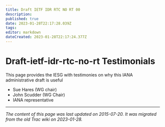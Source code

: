```yaml
---
title: Draft IETF IDR RTC NO RT 00
description: 
published: true
date: 2023-01-28T22:17:28.039Z
tags: 
editor: markdown
dateCreated: 2023-01-28T22:17:24.377Z
---
```


# Draft-ietf-idr-rtc-no-rt Testimonials 
This page provides the IESG with testimonies on why this IANA administrative draft is useful

- Sue Hares (WG chair)
- John Scudder (WG Chair)
- IANA representative
&nbsp;
&nbsp;
&nbsp;

---

*The content of this page was last updated on 2015-07-20. It was migrated from the old Trac wiki on 2023-01-28.*
